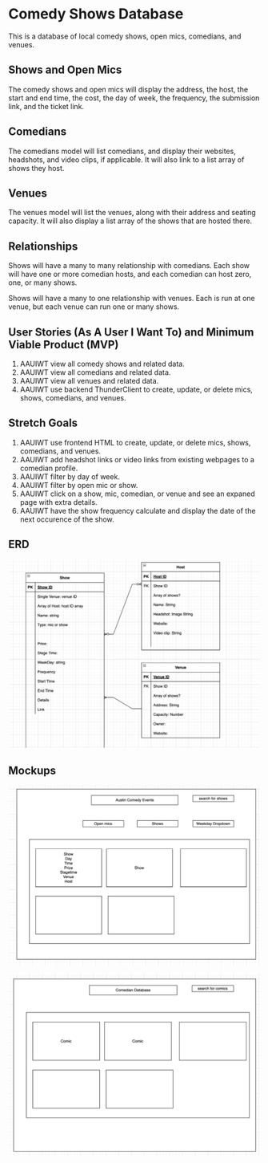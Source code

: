 # Comedy Shows Database

This is a database of local comedy shows, open mics, comedians, and venues. 

## Shows and Open Mics

The comedy shows and open mics will display the address, the host, the start and end time, the cost, the day of week, the frequency, the submission link, and the ticket link.

## Comedians

The comedians model will list comedians, and display their websites, headshots, and video clips, if applicable. It will also link to a list array of shows they host.

## Venues

The venues model will list the venues, along with their address and seating capacity. It will also display a list array of the shows that are hosted there.

## Relationships

Shows will have a many to many relationship with comedians. Each show will have one or more comedian hosts, and each comedian can host zero, one, or many shows.

Shows will have a many to one relationship with venues. Each is run at one venue, but each venue can run one or many shows.

## User Stories (As A User I Want To) and Minimum Viable Product (MVP)

1. AAUIWT view all comedy shows and related data.
4. AAUIWT view all comedians and related data.
5. AAUIWT view all venues and related data.
6. AAUIWT use backend ThunderClient to create, update, or delete mics, shows, comedians, and venues.

## Stretch Goals

1. AAUIWT use frontend HTML to create, update, or delete mics, shows, comedians, and venues.
7. AAUIWT add headshot links or video links from existing webpages to a comedian profile.
2. AAUIWT filter by day of week.
3. AAUIWT filter by open mic or show.
8. AAUIWT click on a show, mic, comedian, or venue and see an expaned page with extra details.
1. AAUIWT have the show frequency calculate and display the date of the next occurence of the show. 

## ERD 

![three relationship databases for comedians, shows, venues](assets/ERD.png)

## Mockups 

![event homepage mockup](assets/event-mockup.png)

![comedian database mockup](assets/comedian-mockup.png)
